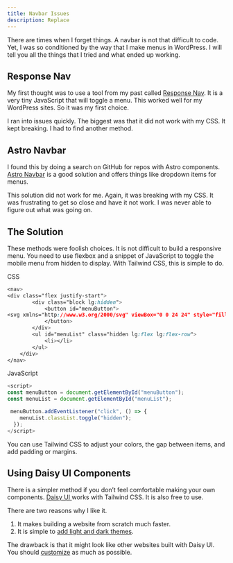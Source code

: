 ```yaml
---
title: Navbar Issues
description: Replace
---
```


There are times when I forget things. A navbar is not that difficult to code. Yet, I was so conditioned by the way that I make menus in WordPress. I will tell you all the things that I tried and what ended up working. 


## Response Nav

My first thought was to use a tool from my past called [Response Nav](https://github.com/arielsalminen/responsive-nav.js). It is a very tiny JavaScript that will toggle a menu. This worked well for my WordPress sites. So it was my first choice.

I ran into issues quickly. The biggest was that it did not work with my CSS. It kept breaking. I had to find another method. 


## Astro Navbar 

I found this by doing a search on GitHub for repos with Astro components. [Astro Navbar](https://github.com/surjithctly/astro-navbar) is a good solution and offers things like dropdown items for menus. 

This solution did not work for me. Again, it was breaking with my CSS. It was frustrating to get so close and have it not work. I was never able to figure out what was going on. 


## The Solution

These methods were foolish choices. It is not difficult to build a responsive menu. You need to use flexbox and a snippet of JavaScript to toggle the mobile menu from hidden to display. With Tailwind CSS, this is simple to do.  

CSS

```css
<nav>
<div class="flex justify-start">
		<div class="block lg:hidden">
			<button id="menuButton">
<svg xmlns="http://www.w3.org/2000/svg" viewBox="0 0 24 24" style="fill: rgba(0, 0, 0, 1);transform: ;msFilter:;"><path d="M4 6h16v2H4zm0 5h16v2H4zm0 5h16v2H4z"></path></svg>
			</button>
		</div>
		<ul id="menuList" class="hidden lg:flex lg:flex-row">
			<li></li>
		</ul>
	</div>
</nav>
```

JavaScript
```js
<script>
const menuButton = document.getElementById("menuButton");
const menuList = document.getElementById("menuList");

 menuButton.addEventListener("click", () => {
    menuList.classList.toggle("hidden");
  });
</script>

```
You can use Tailwind CSS to adjust your colors, the gap between items, and add padding or margins.

## Using Daisy UI Components

There is a simpler method if you don’t feel comfortable making your own components. [Daisy UI ](https://daisyui.com/)works with Tailwind CSS. It is also free to use. 

There are two reasons why I like it.



1. It makes building a website from scratch much faster.
2. It is simple to [add light and dark themes](https://daisyui.com/docs/themes/). 

The drawback is that it might look like other websites built with Daisy UI. You should [customize](https://daisyui.com/docs/customize/) as much as possible.
